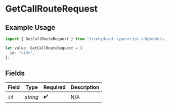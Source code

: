 # GetCallRouteRequest

## Example Usage

```typescript
import { GetCallRouteRequest } from "firehydrant-typescript-sdk/models/operations";

let value: GetCallRouteRequest = {
  id: "<id>",
};
```

## Fields

| Field              | Type               | Required           | Description        |
| ------------------ | ------------------ | ------------------ | ------------------ |
| `id`               | *string*           | :heavy_check_mark: | N/A                |
